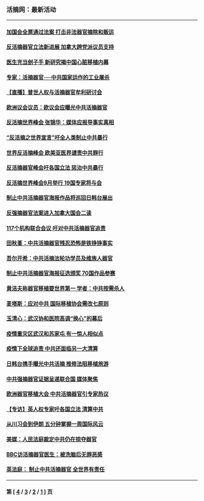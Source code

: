 ### 活摘网：最新活动
---
#### [加国会全票通过法案 打击非法器官摘除和贩运](../../pages/nf5883/n13884924.md?12210430) 
#### [反活摘器官立法新进展 加拿大跨党派议员支持](../../pages/nf5883/n13876061.md?12210430) 
#### [医生充当刽子手 新研究揭中国心脏移植内幕](../../pages/nf5883/n13772291.md?12210430) 
#### [专家：活摘器官──中共国家运作的工业屠杀](../../pages/nf5883/n13761178.md?12210430) 
#### [【直播】普世人权与活摘器官牟利研讨会](../../pages/nf5883/n13425146.md?12210430) 
#### [欧洲议会议员：欧议会应曝光中共活摘器官](../../pages/nf5883/n13336571.md?12210430) 
#### [反活摘世界峰会 张锦华：媒体应报导事实真相](../../pages/nf5883/n13278502.md?12210430) 
#### [“反活摘之世界宣言”吁全人类制止中共暴行](../../pages/nf5883/n13259730.md?12210430) 
#### [世界反活摘峰会 欧美亚医界谴责中共罪行](../../pages/nf5883/n13253550.md?12210430) 
#### [反活摘器官峰会吁各国立法 惩治中共暴行](../../pages/nf5883/n13245052.md?12210430) 
#### [反活摘世界峰会9月举行 19国专家将与会](../../pages/nf5883/n13201492.md?12210430) 
#### [制止中共活摘器官海报作品将巡回日韩台展出](../../pages/nf5883/n13177791.md?12210430) 
#### [反强摘器官法案进入加拿大国会二读](../../pages/nf5883/n13033450.md?12210430) 
#### [117个机构联合会议 吁对中共活摘器官追责](../../pages/nf5883/n12775087.md?12210430) 
#### [田秋堇：中共活摘器官残忍恐怖是铁铮铮事实](../../pages/nf5883/n12702148.md?12210430) 
#### [吾尔开希：中共活摘法轮功学员及维族人器官](../../pages/nf5883/n12693197.md?12210430) 
#### [制止中共活摘器官海报征选颁奖 70国作品参赛](../../pages/nf5883/n12692050.md?12210430) 
#### [黄洁夫称器官移植要世界第一 学者：中共按需杀人](../../pages/nf5883/n12572329.md?12210430) 
#### [麦塔斯：应对中共 国际移植协会需改七原则](../../pages/nf5883/n12514711.md?12210430) 
#### [玉清心：武汉协和医院高调“换心”的幕后](../../pages/nf5883/n12298730.md?12210430) 
#### [疫情重灾区武汉和苏家屯 有一惊人相似点](../../pages/nf5883/n12150824.md?12210430) 
#### [疫情下全球追责 中共还面临另一大清算](../../pages/nf5883/n12070397.md?12210430) 
#### [日韩台携手曝光中共活摘 推修法阻移植旅游](../../pages/nf5883/n11712046.md?12210430) 
#### [中共强摘器官证据呈递联合国 媒体聚焦](../../pages/nf5883/n11546426.md?12210430) 
#### [欧洲器官移植大会 中共活摘器官引专家热议](../../pages/nf5883/n11539095.md?12210430) 
#### [【专访】英人权专家吁各国立法 清算中共](../../pages/nf5883/n11367315.md?12210430) 
#### [从川习会到伊朗 五分钟掌握一周国际风云](../../pages/nf5883/n11338520.md?12210430) 
#### [美媒：人民法庭裁定中共仍在掠夺器官](../../pages/nf5883/n11334897.md?12210430) 
#### [BBC访活摘器官医生：被洗脑后无罪恶感](../../pages/nf5883/n11335935.md?12210430) 
#### [英法庭： 制止中共活摘器官 全世界有责任](../../pages/nf5883/n11330691.md?12210430) 

---
#### 第 [ [4](./4.md?12210430) / [3](./3.md?12210430) / [2](./2.md?12210430) / [1](./1.md?12210430) ] 页
